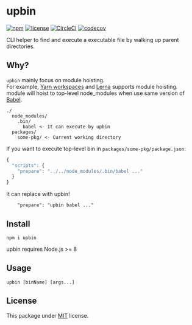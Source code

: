 # upbin

[![npm](https://img.shields.io/npm/v/upbin.svg)](https://www.npmjs.com/package/upbin)
[![license](https://img.shields.io/github/license/Leko/upbin.svg)](https://opensource.org/licenses/MIT)
[![CircleCI](https://circleci.com/gh/Leko/upbin.svg?style=svg)](https://circleci.com/gh/Leko/upbin)
[![codecov](https://codecov.io/gh/Leko/upbin/branch/master/graph/badge.svg)](https://codecov.io/gh/Leko/upbin)

CLI helper to find and execute a executable file by walking up parent directories.

## Why?
`upbin` mainly focus on module hoisting.  
For example, [Yarn workspaces](https://yarnpkg.com/en/docs/workspaces) and [Lerna](https://github.com/lerna/lerna) supports module hoisting.  
module will hoist to top-level node_modules when use same version of [Babel](https://github.com/babel/babel).

```
./
  node_modules/
    .bin/
      babel <- It can execute by upbin
  packages/
    some-pkg/ <- Current working directory
```

If you want to execute top-level bin in `packages/some-pkg/package.json`:

```js
{
  "scripts": {
    "prepare": "../../node_modules/.bin/babel ..."
  }
}
```

It can replace with upbin!

```
    "prepare": "upbin babel ..."
```

## Install
```
npm i upbin
```

upbin requires Node.js >= 8

## Usage
```
upbin [binName] [args...]
```

## License

This package under [MIT](https://opensource.org/licenses/MIT) license.
